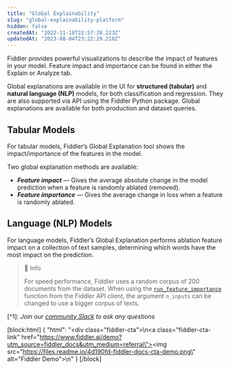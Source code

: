 ```yaml
---
title: "Global Explainability"
slug: "global-explainability-platform"
hidden: false
createdAt: "2022-11-18T22:57:28.223Z"
updatedAt: "2023-08-04T23:22:29.210Z"
---
```

Fiddler provides powerful visualizations to describe the impact of features in your model. Feature impact and importance can be found in either the Explain or Analyze tab.

Global explanations are available in the UI for **structured (tabular)** and **natural language (NLP)** models, for both classification and regression. They are also supported via API using the Fiddler Python package. Global explanations are available for both production and dataset queries.

## Tabular Models

For tabular models, Fiddler’s Global Explanation tool shows the impact/importance of the features in the model.

Two global explanation methods are available:

- **_Feature impact_** — Gives the average absolute change in the model prediction when a feature is randomly ablated (removed).
- **_Feature importance_** — Gives the average change in loss when a feature is randomly ablated.

## Language (NLP) Models

For language models, Fiddler’s Global Explanation performs ablation feature impact on a collection of text samples, determining which words have the most impact on the prediction.

> 📘 Info
> 
> For speed performance, Fiddler uses a random corpus of 200 documents from the dataset. When using the [`run_feature_importance`](https://api.fiddler.ai/#client-run_feature_importance) function from the Fiddler API client, the argument `n_inputs` can be changed to use a bigger corpus of texts.

[^1]\: _Join our [community Slack](https://www.fiddler.ai/slackinvite) to ask any questions_

[block:html]
{
  "html": "<div class=\"fiddler-cta\">\n<a class=\"fiddler-cta-link\" href=\"https://www.fiddler.ai/demo?utm_source=fiddler_docs&utm_medium=referral\"><img src=\"https://files.readme.io/4d190fd-fiddler-docs-cta-demo.png\" alt=\"Fiddler Demo\"></a>\n</div>"
}
[/block]